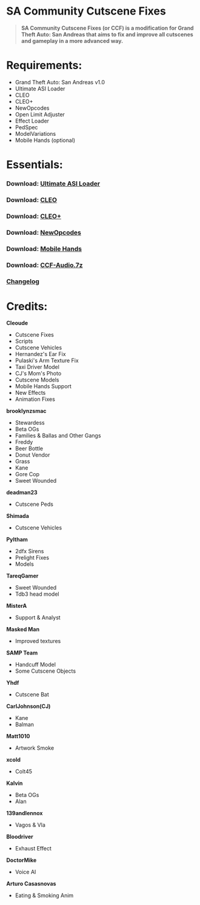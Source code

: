 # SA Community Cutscene Fixes

> **SA Community Cutscene Fixes (or CCF) is a modification for Grand Theft Auto: San Andreas that aims to fix and improve all cutscenes and gameplay in a more advanced way.** 

# Requirements:

- Grand Theft Auto: San Andreas v1.0
- Ultimate ASI Loader
- CLEO
- CLEO+
- NewOpcodes
- Open Limit Adjuster
- Effect Loader
- PedSpec
- ModelVariations
- Mobile Hands (optional)

# Essentials:

### Download: [Ultimate ASI Loader](https://github.com/ThirteenAG/Ultimate-ASI-Loader/releases)
### Download: [CLEO](https://cleo.li/)
### Download: [CLEO+](https://github.com/JuniorDjjr/CLEOPlus/releases/tag/v1.2.0)
### Download: [NewOpcodes](https://drive.google.com/file/d/1YLZFEBFpPohlAqZmWFq5DSpUxIkD42Lz/view?usp=sharing)
### Download: [Mobile Hands](https://gtaforums.com/topic/752981-sa-mobile-hands/)
### Download: [CCF-Audio.7z](https://drive.google.com/file/d/1e8ts0bzk5dOACm7d_4oxx-xrO9-9ah4c/view?usp=sharing)



### [Changelog]()

# Credits:

**Cleoude**
- Cutscene Fixes
- Scripts
- Cutscene Vehicles
- Hernandez's Ear Fix
- Pulaski's Arm Texture Fix
- Taxi Driver Model
- CJ's Mom's Photo
- Cutscene Models
- Mobile Hands Support
- New Effects
- Animation Fixes

**brooklynzsmac**
- Stewardess
- Beta OGs
- Families & Ballas and Other Gangs
- Freddy
- Beer Bottle
- Donut Vendor
- Grass
- Kane
- Gore Cop
- Sweet Wounded

**deadman23**
- Cutscene Peds

**Shimada**
- Cutscene Vehicles

**Pyltham**
- 2dfx Sirens 
- Prelight Fixes
- Models

**TareqGamer**
- Sweet Wounded
- Tdb3 head model

**MisterA**
- Support & Analyst

**Masked Man**
- Improved textures

**SAMP Team** 
- Handcuff Model
- Some Cutscene Objects
 
**Yhdf**
- Cutscene Bat

**CarlJohnson(CJ)**
- Kane
- Balman

**Matt1010**
- Artwork Smoke

**xcold**
- Colt45

**Kalvin**
- Beta OGs
- Alan

**139andlennox**
- Vagos & Vla

**Bloodriver**
- Exhaust Effect

**DoctorMike**
- Voice AI

**Arturo Casasnovas**
- Eating & Smoking Anim
